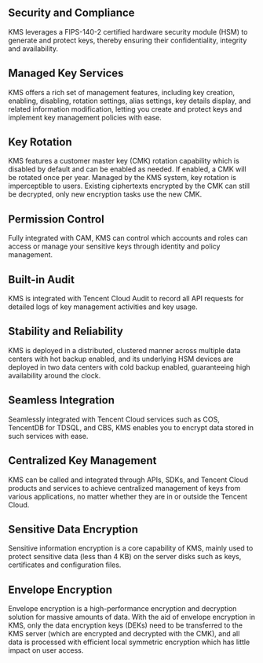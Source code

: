 ## Security and Compliance
KMS leverages a FIPS-140-2 certified hardware security module (HSM) to generate and protect keys, thereby ensuring their confidentiality, integrity and availability.

## Managed Key Services
KMS offers a rich set of management features, including key creation, enabling, disabling, rotation settings, alias settings, key details display, and related information modification, letting you create and protect keys and implement key management policies with ease.

## Key Rotation
KMS features a customer master key (CMK) rotation capability which is disabled by default and can be enabled as needed. If enabled, a CMK will be rotated once per year. Managed by the KMS system, key rotation is imperceptible to users. Existing ciphertexts encrypted by the CMK can still be decrypted, only new encryption tasks use the new CMK.

## Permission Control
Fully integrated with CAM, KMS can control which accounts and roles can access or manage your sensitive keys through identity and policy management.

## Built-in Audit
KMS is integrated with Tencent Cloud Audit to record all API requests for detailed logs of key management activities and key usage.

## Stability and Reliability
KMS is deployed in a distributed, clustered manner across multiple data centers with hot backup enabled, and its underlying HSM devices are deployed in two data centers with cold backup enabled, guaranteeing high availability around the clock.

## Seamless Integration
Seamlessly integrated with Tencent Cloud services such as COS, TencentDB for TDSQL, and CBS, KMS enables you to encrypt data stored in such services with ease.

## Centralized Key Management
KMS can be called and integrated through APIs, SDKs, and Tencent Cloud products and services to achieve centralized management of keys from various applications, no matter whether they are in or outside the Tencent Cloud.

## Sensitive Data Encryption
Sensitive information encryption is a core capability of KMS, mainly used to protect sensitive data (less than 4 KB) on the server disks such as keys, certificates and configuration files.

## Envelope Encryption
Envelope encryption is a high-performance encryption and decryption solution for massive amounts of data. With the aid of envelope encryption in KMS, only the data encryption keys (DEKs) need to be transferred to the KMS server (which are encrypted and decrypted with the CMK), and all data is processed with efficient local symmetric encryption which has little impact on user access.
